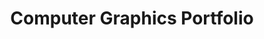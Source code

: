 ---
title: Computer Graphics Portfolio
layout: portfolio
current: portfolio
permalink: portfolio/computer-graphics
---